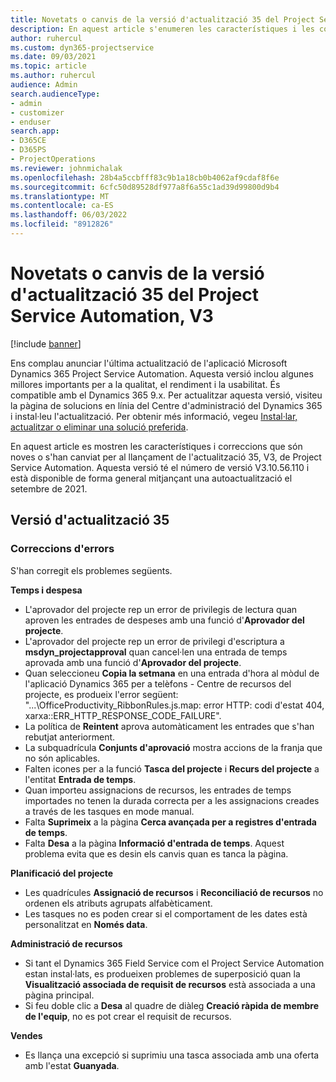 ```yaml
---
title: Novetats o canvis de la versió d'actualització 35 del Project Service Automation, V3
description: En aquest article s'enumeren les característiques i les correccions disponibles a la Versió 35 d'actualització Microsoft Dynamics 365 Project Service Automation, V3.
author: ruhercul
ms.custom: dyn365-projectservice
ms.date: 09/03/2021
ms.topic: article
ms.author: ruhercul
audience: Admin
search.audienceType:
- admin
- customizer
- enduser
search.app:
- D365CE
- D365PS
- ProjectOperations
ms.reviewer: johnmichalak
ms.openlocfilehash: 28b4a5ccbfff83c9b1a18cb0b4062af9cdaf8f6e
ms.sourcegitcommit: 6cfc50d89528df977a8f6a55c1ad39d99800d9b4
ms.translationtype: MT
ms.contentlocale: ca-ES
ms.lasthandoff: 06/03/2022
ms.locfileid: "8912826"
---
```

# <a name="whats-new-or-changed-in-project-service-automation-update-release-35-v3"></a>Novetats o canvis de la versió d'actualització 35 del Project Service Automation, V3

[!include [banner](../includes/psa-now-project-operations.md)]

Ens complau anunciar l'última actualització de l'aplicació Microsoft Dynamics 365 Project Service Automation. Aquesta versió inclou algunes millores importants per a la qualitat, el rendiment i la usabilitat. És compatible amb el Dynamics 365 9.x. Per actualitzar aquesta versió, visiteu la pàgina de solucions en línia del Centre d'administració del Dynamics 365 i instal·leu l'actualització. Per obtenir més informació, vegeu [Instal·lar, actualitzar o eliminar una solució preferida](/power-platform/admin/install-remove-preferred-solution).

En aquest article es mostren les característiques i correccions que són noves o s'han canviat per al llançament de l'actualització 35, V3, de Project Service Automation. Aquesta versió té el número de versió V3.10.56.110 i està disponible de forma general mitjançant una autoactualització el setembre de 2021.

## <a name="update-release-35"></a>Versió d'actualització 35

### <a name="bug-fixes"></a>Correccions d'errors

S'han corregit els problemes següents.

**Temps i despesa**

- L'aprovador del projecte rep un error de privilegis de lectura quan aproven les entrades de despeses amb una funció d'**Aprovador del projecte**.
- L'aprovador del projecte rep un error de privilegi d'escriptura a **msdyn_projectapproval** quan cancel·len una entrada de temps aprovada amb una funció d'**Aprovador del projecte**.
- Quan seleccioneu **Copia la setmana** en una entrada d'hora al mòdul de l'aplicació Dynamics 365 per a telèfons - Centre de recursos del projecte, es produeix l'error següent: "...\OfficeProductivity_RibbonRules.js.map: error HTTP: codi d'estat 404, xarxa::ERR_HTTP_RESPONSE_CODE_FAILURE".
- La política de **Reintent** aprova automàticament les entrades que s'han rebutjat anteriorment.
- La subquadrícula **Conjunts d'aprovació** mostra accions de la franja que no són aplicables.
- Falten icones per a la funció **Tasca del projecte** i **Recurs del projecte** a l'entitat **Entrada de temps**.
- Quan importeu assignacions de recursos, les entrades de temps importades no tenen la durada correcta per a les assignacions creades a través de les tasques en mode manual.
- Falta **Suprimeix** a la pàgina **Cerca avançada per a registres d'entrada de temps**.
- Falta **Desa** a la pàgina **Informació d'entrada de temps**. Aquest problema evita que es desin els canvis quan es tanca la pàgina.

**Planificació del projecte**

- Les quadrícules **Assignació de recursos** i **Reconciliació de recursos** no ordenen els atributs agrupats alfabèticament.
- Les tasques no es poden crear si el comportament de les dates està personalitzat en **Només data**.

**Administració de recursos**

- Si tant el Dynamics 365 Field Service com el Project Service Automation estan instal·lats, es produeixen problemes de superposició quan la **Visualització associada de requisit de recursos** està associada a una pàgina principal.
- Si feu doble clic a **Desa** al quadre de diàleg **Creació ràpida de membre de l'equip**, no es pot crear el requisit de recursos.

**Vendes**

- Es llança una excepció si suprimiu una tasca associada amb una oferta amb l'estat **Guanyada**.
